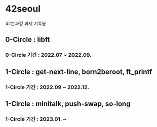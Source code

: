 # 42seoul
42본과정 과제 기록용<br>

<h2>0-Circle : libft
<h3>0-Circle 기간 : 2022.07 ~ 2022.09.

<h2>1-Circle : get-next-line, born2beroot, ft_printf
<h3>1-Circle 기간 : 2022.09 ~ 2022.12.

<h2>1-Circle : minitalk, push-swap, so-long
<h3>1-Circle 기간 : 2023.01. ~

